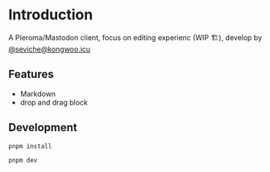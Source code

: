 # Introduction

A Pleroma/Mastodon client, focus on editing experienc (WIP 🏗️), develop by [@seviche@kongwoo.icu](https://kongwoo.icu/seviche)

## Features

- Markdown
- drop and drag block

## Development

```bash
pnpm install
```

```bash
pnpm dev
```

